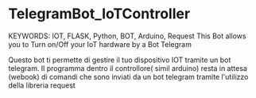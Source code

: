 # TelegramBot_IoTController
KEYWORDS: IOT, FLASK, Python, BOT, Arduino, Request
This Bot allows you to Turn on/Off your IoT hardware by a Bot Telegram

Questo bot ti permette di gestire il tuo dispositivo IOT tramite un bot telegram. Il programma dentro il controllore( simil arduino) resta in attesa (webook) di comandi che sono inviati da un bot telegram tramite l'utilizzo della libreria request
